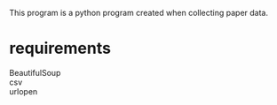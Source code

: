 This program is a python program created when collecting paper data.<br>

<h1>requirements</h1>
BeautifulSoup<br>
csv<br>
urlopen<br>
